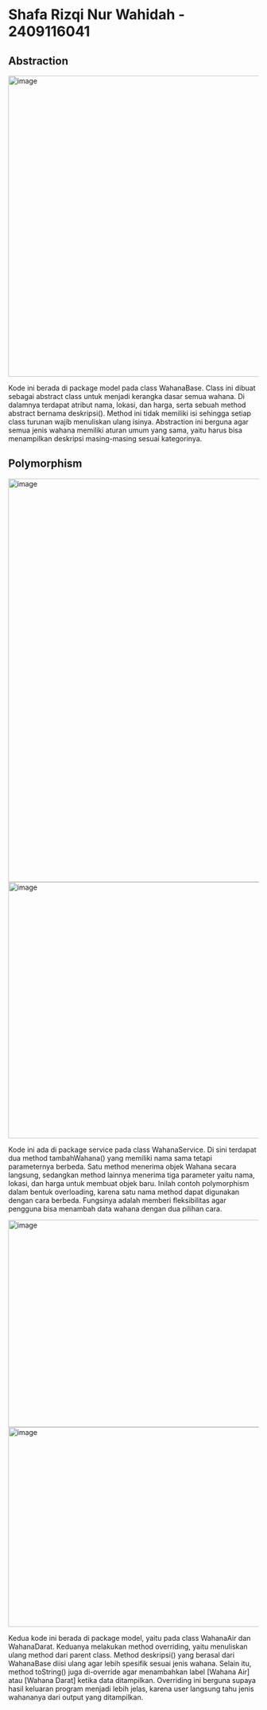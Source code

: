 # Shafa Rizqi Nur Wahidah - 2409116041

## Abstraction

<img width="698" height="606" alt="image" src="https://github.com/user-attachments/assets/03803852-3a0b-4f7f-83b5-bee05ec52a2c" />

Kode ini berada di package model pada class WahanaBase. Class ini dibuat sebagai abstract class untuk menjadi kerangka dasar semua wahana. Di dalamnya terdapat atribut nama, lokasi, dan harga, serta sebuah method abstract bernama deskripsi(). Method ini tidak memiliki isi sehingga setiap class turunan wajib menuliskan ulang isinya. Abstraction ini berguna agar semua jenis wahana memiliki aturan umum yang sama, yaitu harus bisa menampilkan deskripsi masing-masing sesuai kategorinya.

## Polymorphism

<img width="862" height="812" alt="image" src="https://github.com/user-attachments/assets/d5709985-f1b1-4b8d-9efd-a954a20d963e" />

<img width="766" height="516" alt="image" src="https://github.com/user-attachments/assets/02788e26-d94a-44d5-abfc-96f0c9945d02" />

Kode ini ada di package service pada class WahanaService. Di sini terdapat dua method tambahWahana() yang memiliki nama sama tetapi parameternya berbeda. Satu method menerima objek Wahana secara langsung, sedangkan method lainnya menerima tiga parameter yaitu nama, lokasi, dan harga untuk membuat objek baru. Inilah contoh polymorphism dalam bentuk overloading, karena satu nama method dapat digunakan dengan cara berbeda. Fungsinya adalah memberi fleksibilitas agar pengguna bisa menambah data wahana dengan dua pilihan cara.

<img width="1062" height="417" alt="image" src="https://github.com/user-attachments/assets/c475c56e-787b-4700-b312-92f17a0c4767" />

<img width="1082" height="402" alt="image" src="https://github.com/user-attachments/assets/bb020228-2d3b-4f20-bd13-fd0440a345e8" />

Kedua kode ini berada di package model, yaitu pada class WahanaAir dan WahanaDarat. Keduanya melakukan method overriding, yaitu menuliskan ulang method dari parent class. Method deskripsi() yang berasal dari WahanaBase diisi ulang agar lebih spesifik sesuai jenis wahana. Selain itu, method toString() juga di-override agar menambahkan label [Wahana Air] atau [Wahana Darat] ketika data ditampilkan. Overriding ini berguna supaya hasil keluaran program menjadi lebih jelas, karena user langsung tahu jenis wahananya dari output yang ditampilkan.
